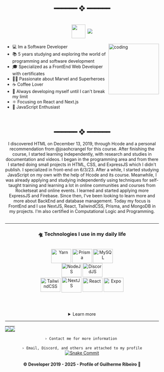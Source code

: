 <h2 align="center"> ━━━━━━  ❖  ━━━━━━ </h2>

<h1 align="center"><img align="center" src="https://github.com/g-ribeiro-tsx/g-ribeiro-tsx/assets/61317250/e8a388aa-fe2f-44d6-89f4-c7d3f6a96611" max-width="45px" width="45px"> <img align="center" src="https://readme-typing-svg.demolab.com/?font=Fira+Code&size=16&duration=6000&pause=2000&width=720&lines=Hello,+how+are+you?+My+name+is+Guilherme,+Im+19"></h1>
<img src="https://github.com/g-ribeiro-tsx/g-ribeiro-tsx/assets/61317250/07fc84e7-c077-4e33-a39f-a5493431a707" alt="coding" align="right" width="165px" height="165px" />
<div align="left">

- 💻 Im a Software Developer
- 📚 5 years studying and exploring the world of programming and software development
- 🎓 Specialized as a FrontEnd Web Developer with certificates
- 🦸‍♂️ Passionate about Marvel and Superheroes
- ☕ Coffee Lover
- 🚀 Always developing myself until I can't break my limit
- ⚛️ Focusing on React and Next.js
- 💛 JavaScript Enthusiast
</div>
<br>

<h2 align="center"> ━━━━━━  ❖  ━━━━━━ </h2>
<div align="center">
I discovered HTML on December 13, 2019, through Hcode and a personal recommendation from @joaohcrangel for this course. After finishing the course, I started learning independently, with research and studies in documentation and videos. I began in the programming area and from there I started doing small projects in HTML, CSS, and ExpressJS which I didn't publish. I specialized in front-end on 6/3/23. After a while, I started studying JavaScript on my own with the help of Hcode and its course. Meanwhile, I was already applying and studying independently using techniques for self-taught training and learning a lot in online communities and courses from Rocketseat and online events. I learned and started applying more ExpressJS and Firebase. Since then, I've been looking to learn more and more about BackEnd and database management. Today my focus is FrontEnd and I use NextJS, React, TailwindCSS, Prisma, and MongoDB in my projects. I'm also certified in Computational Logic and Programming.

<div align="center"><br>

---
### __🛸 Technologies I use in my daily life__
<br>

<img src="https://cdn.jsdelivr.net/gh/devicons/devicon/icons/yarn/yarn-original.svg" alt="Yarn" height="46" width="65" align="center">
<img src="https://raw.githubusercontent.com/prisma/presskit/main/Assets/Prisma-IndigoSymbol.svg" alt="Prisma" height="46" width="65" align="center"> 
<img src="https://cdn.jsdelivr.net/gh/devicons/devicon/icons/mysql/mysql-original.svg" alt="MySQL" height="46" width="65" align="center"><br/>
<img src="https://cdn.jsdelivr.net/gh/devicons/devicon/icons/nodejs/nodejs-original.svg" alt="NodeJS" height="46" width="65" align="center"> 
<img src="https://cdn.jsdelivr.net/gh/devicons/devicon/icons/discordjs/discordjs-original.svg" alt="DiscordJS" height="46" width="65" align="center"><br/>
<img src="https://cdn.jsdelivr.net/gh/devicons/devicon/icons/tailwindcss/tailwindcss-original.svg" alt="TailwindCSS" height="46" width="65" align="center"> 
<img src="https://cdn.jsdelivr.net/gh/devicons/devicon/icons/nextjs/nextjs-original.svg" alt="NextJS" height="50" width="65" align="center">
<img src="https://cdn.jsdelivr.net/gh/devicons/devicon/icons/react/react-original.svg" alt="React" height="46" width="65" align="center">
<img src="https://www.svgrepo.com/show/353723/expo-icon.svg" alt="Expo" height="46" width="65" align="center">

<br/><br/>
<details>
  <summary>Learn more</summary>
  <br/>
  <sumary>🤔 Additional technologies / Some not in-depth</underline></sumary><br/>
  <img src="https://cdn.jsdelivr.net/gh/devicons/devicon/icons/javascript/javascript-plain.svg" alt="JavaScript" height="46" width="65" align="center">
  <img src="https://cdn.jsdelivr.net/gh/devicons/devicon/icons/firebase/firebase-plain.svg" alt="Firebase" height="46" width="65" align="center">
  <img src="https://cdn.jsdelivr.net/gh/devicons/devicon/icons/html5/html5-plain.svg" alt="HTML5" height="46" width="65" align="center">
  <img src="https://cdn.jsdelivr.net/gh/devicons/devicon/icons/css3/css3-plain.svg" alt="CSS3" height="46" width="65" align="center">
  <img src="https://github.com/iguilhermegr/iguilhermegr/assets/61317250/a0811fc4-9fa0-4df2-a549-39989c2b2d84" height="46" width="63" align="center">
  <img src="https://cdn.jsdelivr.net/gh/devicons/devicon/icons/typescript/typescript-plain.svg" alt="TypeScript" height="46" width="65" align="center">
  <img src="https://cdn.jsdelivr.net/gh/devicons/devicon/icons/sass/sass-original.svg" alt="SASS" height="46" width="65" align="center">
  <img src="https://cdn.jsdelivr.net/gh/devicons/devicon/icons/php/php-original.svg" alt="PHP8" height="65" width="65" align="center">
  <img src="https://cdn.jsdelivr.net/gh/devicons/devicon/icons/figma/figma-original.svg" alt="Figma" height="50" width="65" align="center">
</details>

---
  <table><tr><td style="padding: 0; width=50%">
    <img src="https://github-readme-stats.vercel.app/api/?username=g-ribeiro-tsx&show_icons=true&bg_color=24273a&text_color=cad3f5&icon_color=c6a0f6&title_color=8bd5ca&count_private=true&hide_border=true&hide_title=false" /></td>
    <td style="padding: 0; width=50%"><img src="https://github-readme-stats.vercel.app/api/top-langs/?username=g-ribeiro-tsx&langs_count=7&show_icons=true&bg_color=24273a&text_color=cad3f5&icon_color=c6a0f6&title_color=8bd5ca&count_private=true&hide_border=true&hide_title=false" /></td></tr></table>  
  <code align=center>› Contact me for more information </code>
  <br>
  <br>
  <code align=center>› Email, Discord, and others are attached to my profile</code>

  <a href="https://github.com/g-ribeiro-tsx/">
    <img alt="Snake Commit" src="https://github.com/g-ribeiro-tsx/g-ribeiro-tsx/blob/output/github-contribution-grid-snake.svg" />
  </a>

<h4 align="center">
  © Developer 2019 - 2025 - Profile of Guilherme Ribeiro 🍃
</h4>
</div>
